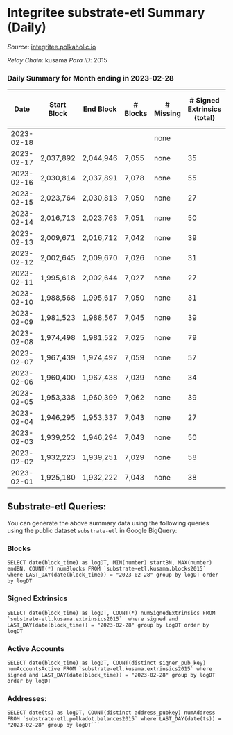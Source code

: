 # Integritee substrate-etl Summary (Daily)

_Source_: [integritee.polkaholic.io](https://integritee.polkaholic.io)

*Relay Chain*: kusama
*Para ID*: 2015



### Daily Summary for Month ending in 2023-02-28


| Date | Start Block | End Block | # Blocks | # Missing | # Signed Extrinsics (total) | # Active Accounts | # Addresses with Balances | # Events | # Transfers | # XCM Transfers In | # XCM Transfers Out |
| ---- | ----------- | --------- | -------- | --------- | --------------------------- | ----------------- | ------------------------- | -------- | ----------- | ------------------ | ------------------- |
| 2023-02-18 |  |  |  | none  |  |  |  |  |   |   |   |
| 2023-02-17 | 2,037,892 | 2,044,946 | 7,055 | none  | 35 | 22 |  | 14,329 | 18 ($21,711.50) |   |   |
| 2023-02-16 | 2,030,814 | 2,037,891 | 7,078 | none  | 55 | 39 | 12,952 | 14,496 | 32 ($2,469.10) |   |   |
| 2023-02-15 | 2,023,764 | 2,030,813 | 7,050 | none  | 27 | 17 | 12,950 | 14,270 | 15 ($16,075.15) |   |   |
| 2023-02-14 | 2,016,713 | 2,023,763 | 7,051 | none  | 50 | 35 | 12,949 | 14,422 | 27 ($48,309.50) |   |   |
| 2023-02-13 | 2,009,671 | 2,016,712 | 7,042 | none  | 39 | 24 | 12,946 | 14,330 | 22 ($7,519.31) |   |   |
| 2023-02-12 | 2,002,645 | 2,009,670 | 7,026 | none  | 31 | 19 | 12,945 | 14,244 | 17 ($2,169.12) | 1 ($81.92) |   |
| 2023-02-11 | 1,995,618 | 2,002,644 | 7,027 | none  | 27 | 19 | 12,944 | 14,223 | 11 ($841.77) |   |   |
| 2023-02-10 | 1,988,568 | 1,995,617 | 7,050 | none  | 31 | 21 | 12,941 | 14,295 | 13 ($1,401.00) |   |   |
| 2023-02-09 | 1,981,523 | 1,988,567 | 7,045 | none  | 39 | 25 | 12,941 | 14,349 | 27 ($15,277.93) |   |   |
| 2023-02-08 | 1,974,498 | 1,981,522 | 7,025 | none  | 79 | 42 | 12,939 | 14,557 | 59 ($29,396.81) |   |   |
| 2023-02-07 | 1,967,439 | 1,974,497 | 7,059 | none  | 57 | 35 | 12,936 | 14,474 | 45 ($16,450.28) |   |   |
| 2023-02-06 | 1,960,400 | 1,967,438 | 7,039 | none  | 34 | 21 | 12,935 | 14,299 | 22 ($17,349.02) |   |   |
| 2023-02-05 | 1,953,338 | 1,960,399 | 7,062 | none  | 39 | 25 | 12,934 | 14,369 | 25 ($5,927.95) |   |   |
| 2023-02-04 | 1,946,295 | 1,953,337 | 7,043 | none  | 27 | 22 | 12,932 | 14,262 | 14 ($568.98) |   |   |
| 2023-02-03 | 1,939,252 | 1,946,294 | 7,043 | none  | 50 | 28 | 12,928 | 14,406 | 35 ($17,244.21) |   |   |
| 2023-02-02 | 1,932,223 | 1,939,251 | 7,029 | none  | 58 | 35 | 12,926 | 14,413 | 40 ($66,992.31) |   |   |
| 2023-02-01 | 1,925,180 | 1,932,222 | 7,043 | none  | 38 | 18 | 12,924 | 14,320 | 24 ($6,873.03) |   |   |

## Substrate-etl Queries:
You can generate the above summary data using the following queries using the public dataset `substrate-etl` in Google BigQuery:


### Blocks
```
SELECT date(block_time) as logDT, MIN(number) startBN, MAX(number) endBN, COUNT(*) numBlocks FROM `substrate-etl.kusama.blocks2015`  where LAST_DAY(date(block_time)) = "2023-02-28" group by logDT order by logDT
```


### Signed Extrinsics
```
SELECT date(block_time) as logDT, COUNT(*) numSignedExtrinsics FROM `substrate-etl.kusama.extrinsics2015`  where signed and LAST_DAY(date(block_time)) = "2023-02-28" group by logDT order by logDT
```


### Active Accounts
```
SELECT date(block_time) as logDT, COUNT(distinct signer_pub_key) numAccountsActive FROM `substrate-etl.kusama.extrinsics2015` where signed and LAST_DAY(date(block_time)) = "2023-02-28" group by logDT order by logDT
```


### Addresses:
```
SELECT date(ts) as logDT, COUNT(distinct address_pubkey) numAddress FROM `substrate-etl.polkadot.balances2015` where LAST_DAY(date(ts)) = "2023-02-28" group by logDT```

